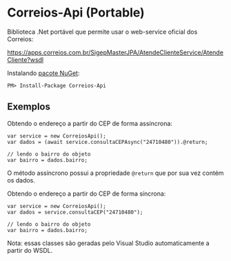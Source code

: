 # Correios-Api (Portable)

Biblioteca .Net portável que permite usar o web-service oficial dos Correios:

https://apps.correios.com.br/SigepMasterJPA/AtendeClienteService/AtendeCliente?wsdl

Instalando [pacote NuGet](https://www.nuget.org/packages/Correios-Api):

    PM> Install-Package Correios-Api

Exemplos
--------

Obtendo o endereço a partir do CEP de forma assíncrona:

    var service = new CorreiosApi();
    var dados = (await service.consultaCEPAsync("24710480")).@return;

    // lendo o bairro do objeto
    var bairro = dados.bairro;

O método assíncrono possui a propriedade `@return` que por sua vez contém os dados.

Obtendo o endereço a partir do CEP de forma síncrona:

    var service = new CorreiosApi();
    var dados = service.consultaCEP("24710480");

    // lendo o bairro do objeto
    var bairro = dados.bairro;

Nota: essas classes são geradas pelo Visual Studio automaticamente a partir do WSDL.